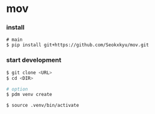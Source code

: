 # mov

### install
```
# main
$ pip install git+https://github.com/Seokxkyu/mov.git
```

### start development
```sh
$ git clone <URL>
$ cd <DIR>

# option
$ pdm venv create

$ source .venv/bin/activate
```
